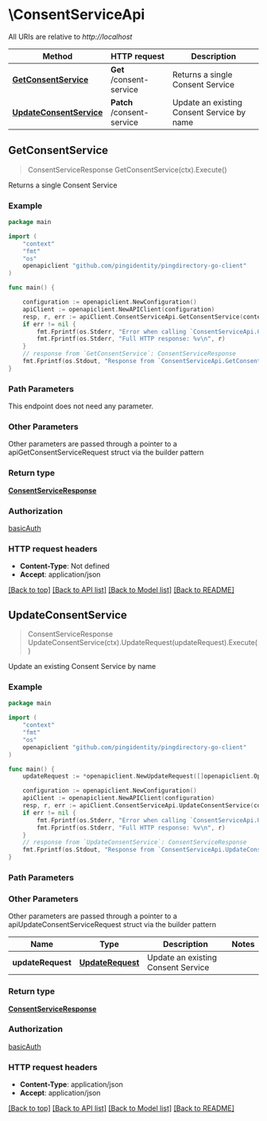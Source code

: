 # \ConsentServiceApi

All URIs are relative to *http://localhost*

Method | HTTP request | Description
------------- | ------------- | -------------
[**GetConsentService**](ConsentServiceApi.md#GetConsentService) | **Get** /consent-service | Returns a single Consent Service
[**UpdateConsentService**](ConsentServiceApi.md#UpdateConsentService) | **Patch** /consent-service | Update an existing Consent Service by name



## GetConsentService

> ConsentServiceResponse GetConsentService(ctx).Execute()

Returns a single Consent Service

### Example

```go
package main

import (
    "context"
    "fmt"
    "os"
    openapiclient "github.com/pingidentity/pingdirectory-go-client"
)

func main() {

    configuration := openapiclient.NewConfiguration()
    apiClient := openapiclient.NewAPIClient(configuration)
    resp, r, err := apiClient.ConsentServiceApi.GetConsentService(context.Background()).Execute()
    if err != nil {
        fmt.Fprintf(os.Stderr, "Error when calling `ConsentServiceApi.GetConsentService``: %v\n", err)
        fmt.Fprintf(os.Stderr, "Full HTTP response: %v\n", r)
    }
    // response from `GetConsentService`: ConsentServiceResponse
    fmt.Fprintf(os.Stdout, "Response from `ConsentServiceApi.GetConsentService`: %v\n", resp)
}
```

### Path Parameters

This endpoint does not need any parameter.

### Other Parameters

Other parameters are passed through a pointer to a apiGetConsentServiceRequest struct via the builder pattern


### Return type

[**ConsentServiceResponse**](ConsentServiceResponse.md)

### Authorization

[basicAuth](../README.md#basicAuth)

### HTTP request headers

- **Content-Type**: Not defined
- **Accept**: application/json

[[Back to top]](#) [[Back to API list]](../README.md#documentation-for-api-endpoints)
[[Back to Model list]](../README.md#documentation-for-models)
[[Back to README]](../README.md)


## UpdateConsentService

> ConsentServiceResponse UpdateConsentService(ctx).UpdateRequest(updateRequest).Execute()

Update an existing Consent Service by name

### Example

```go
package main

import (
    "context"
    "fmt"
    "os"
    openapiclient "github.com/pingidentity/pingdirectory-go-client"
)

func main() {
    updateRequest := *openapiclient.NewUpdateRequest([]openapiclient.Operation{*openapiclient.NewOperation(openapiclient.EnumOperation("add"), "Path_example")}) // UpdateRequest | Update an existing Consent Service

    configuration := openapiclient.NewConfiguration()
    apiClient := openapiclient.NewAPIClient(configuration)
    resp, r, err := apiClient.ConsentServiceApi.UpdateConsentService(context.Background()).UpdateRequest(updateRequest).Execute()
    if err != nil {
        fmt.Fprintf(os.Stderr, "Error when calling `ConsentServiceApi.UpdateConsentService``: %v\n", err)
        fmt.Fprintf(os.Stderr, "Full HTTP response: %v\n", r)
    }
    // response from `UpdateConsentService`: ConsentServiceResponse
    fmt.Fprintf(os.Stdout, "Response from `ConsentServiceApi.UpdateConsentService`: %v\n", resp)
}
```

### Path Parameters



### Other Parameters

Other parameters are passed through a pointer to a apiUpdateConsentServiceRequest struct via the builder pattern


Name | Type | Description  | Notes
------------- | ------------- | ------------- | -------------
 **updateRequest** | [**UpdateRequest**](UpdateRequest.md) | Update an existing Consent Service | 

### Return type

[**ConsentServiceResponse**](ConsentServiceResponse.md)

### Authorization

[basicAuth](../README.md#basicAuth)

### HTTP request headers

- **Content-Type**: application/json
- **Accept**: application/json

[[Back to top]](#) [[Back to API list]](../README.md#documentation-for-api-endpoints)
[[Back to Model list]](../README.md#documentation-for-models)
[[Back to README]](../README.md)

